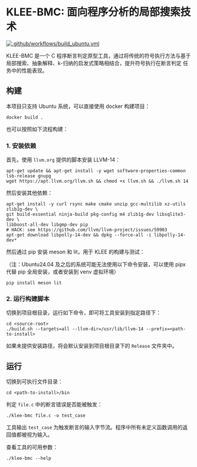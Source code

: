 # KLEE-BMC: 面向程序分析的局部搜索技术

[![.github/workflows/build_ubuntu.yml](https://github.com/Wu-02/klee-bmc/actions/workflows/build_ubuntu.yml/badge.svg)](https://github.com/Wu-02/klee-bmc/actions/workflows/build_ubuntu.yml)

KLEE-BMC 是一个 C 程序断言判定原型工具，通过将传统的符号执行方法与基于局部搜索、抽象解释、k-归纳的启发式策略相结合，提升符号执行在断言判定 任务中的性能表现。

## 构建

本项目只支持 Ubuntu 系统，可以直接使用 docker 构建项目：
```shell
docker build .
```
也可以按照如下流程构建：
### 1. 安装依赖

首先，使用 `llvm.org` 提供的脚本安装 LLVM-14：
```shell
apt-get update && apt-get install -y wget software-properties-common lsb-release gnupg
wget https://apt.llvm.org/llvm.sh && chmod +x llvm.sh && ./llvm.sh 14
```
然后安装其他依赖：
```shell
apt-get install -y curl rsync make cmake unzip gcc-multilib xz-utils zlib1g-dev \
git build-essential ninja-build pkg-config m4 zlib1g-dev libsqlite3-dev \
libboost-all-dev libgmp-dev pip
# HACK: see https://github.com/llvm/llvm-project/issues/59903
apt-get download libpolly-14-dev && dpkg --force-all -i libpolly-14-dev*
```
然后通过 pip 安装 meson 和 lit，用于 KLEE 的构建与测试：

（注：Ubuntu24.04 及之后的系统可能无法使用以下命令安装，可以使用 pipx 代替 pip 全局安装，或者安装到 venv 虚拟环境）
```shell
pip install meson lit
```

### 2. 运行构建脚本

切换到项目根目录，运行如下命令，即可将工具安装到指定路径下：
```shell
cd <source-root>
./build.sh --targets=all --llvm-dir=/usr/lib/llvm-14 --prefix=<path-to-install>
```
如果未提供安装路径，将会默认安装到项目根目录下的 `Release` 文件夹中。

## 运行

切换到可执行文件目录：
```shell
cd <path-to-install>/bin
```

判定 `file.c` 中的断言错误是否能被触发：
```shell
./klee-bmc file.c -o test_case
```
工具输出 `test_case` 为触发断言的输入字节流。程序中所有未定义函数调用的返回值都被视为输入。

查看工具的可用参数：
```shell
./klee-bmc --help
```
